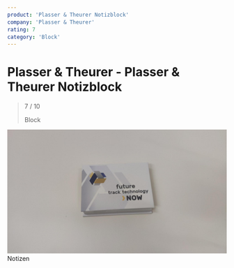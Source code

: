 ```yaml
---
product: 'Plasser & Theurer Notizblock'
company: 'Plasser & Theurer'
rating: 7
category: 'Block'
---
```


# Plasser & Theurer  - Plasser & Theurer Notizblock
>
> 7 / 10
>
> Block

![Plasser & Theurer Notizblock](./assets/plasser-und-theurer--plasser-und-theurer-notizblock-1c87f3e9-79b8-4e82-ade2-f753363352b2.jpg)
Notizen
